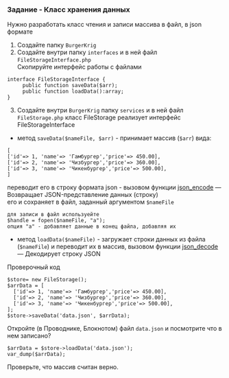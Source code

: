 ### Задание - Класс хранения данных

Нужно разработать класс чтения и записи массива в файл, в json формате  

1. Создайте папку `BurgerKrig`
2. Создайте внутри папку `interfaces` и в ней файл `FileStorageInterface.php`  
Скопируйте интерфейс работы с файлами
```
interface FileStorageInterface {
     public function saveData($arr);
     public function loadData():array;
}
```
3. Создайте внутри `BurgerKrig` папку `services` и в ней файл `FileStorage.php`
класс FileStorage реализует интерфейс FileStorageInterface
- метод `saveData($nameFile, $arr)`    - принимает массив (`$arr`) вида:
```
[
['id'=> 1, 'name'=> 'Гамбургер','price'=> 450.00],
['id'=> 2, 'name'=> 'Чизбургер','price'=> 360.00],
['id'=> 3, 'name'=> 'Чикенбургер','price'=> 500.00],
]  
```
переводит его в строку формата json - вызовом функции
[json_encode](https://www.php.net/manual/ru/function.json-encode.php) — Возвращает JSON-представление данных (строку)  
его и сохраняет в файл, заданный аргументом `$nameFile`  
```
для записи в файл используейте
$handle = fopen($nameFile, "a");
опция "a" - добавляет данные в конец файла, добавляя их
```

- метод `loadData($nameFile)` - загружает строки данных из файла (`$nameFile`) и переводит их в массив, вызовом функции
[json_decode](https://www.php.net/manual/ru/function.json-decode.php) — Декодирует строку JSON   

Проверочный код
```
$store= new FileStorage();
$arrData = [
  ['id'=> 1, 'name'=> 'Гамбургер','price'=> 450.00],
  ['id'=> 2, 'name'=> 'Чизбургер','price'=> 360.00],
  ['id'=> 3, 'name'=> 'Чикенбургер','price'=> 500.00],
];
$store->saveData('data.json', $arrData);
```
Откройте (в Проводнике, Блокнотом) файл `data.json` и посмотрите что в нем записано?  
```
$arrData = $store->loadData('data.json');
var_dump($arrData);
```
Проверьте, что массив считан верно.  
